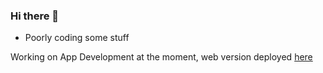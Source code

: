### Hi there 👋

- Poorly coding some stuff

Working on App Development at the moment, web version deployed [here](https://demented-elmo.github.io/messenger/#/)
